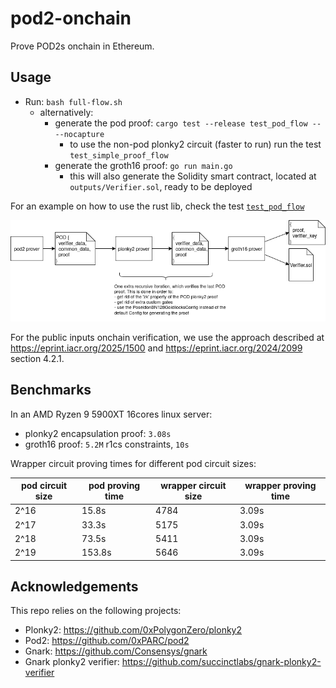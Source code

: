# pod2-onchain
Prove POD2s onchain in Ethereum.

## Usage
- Run: `bash full-flow.sh`
  - alternatively:
    - generate the pod proof: `cargo test --release test_pod_flow -- --nocapture`
      - to use the non-pod plonky2 circuit (faster to run) run the test `test_simple_proof_flow`
    - generate the groth16 proof: `go run main.go`
      - this will also generate the Solidity smart contract, located at
        `outputs/Verifier.sol`, ready to be deployed


For an example on how to use the rust lib, check the test [`test_pod_flow`](https://github.com/0xPARC/pod2-onchain/blob/main/src/lib.rs)

![](pod2-onchain-diagram.png)

For the public inputs onchain verification, we use the approach described at https://eprint.iacr.org/2025/1500 and https://eprint.iacr.org/2024/2099 section 4.2.1.

## Benchmarks

In an AMD Ryzen 9 5900XT 16cores linux server:
- plonky2 encapsulation proof: `3.08s`
- groth16 proof: `5.2M` r1cs constraints, `10s`

Wrapper circuit proving times for different pod circuit sizes:

| pod circuit size | pod proving time | wrapper circuit size | wrapper proving time |
|------------------|------------------|----------------------|----------------------|
| 2^16             | 15.8s            | 4784                 | 3.09s                |
| 2^17             | 33.3s            | 5175                 | 3.09s                |
| 2^18             | 73.5s            | 5411                 | 3.09s                |
| 2^19             | 153.8s           | 5646                 | 3.09s                |


## Acknowledgements
This repo relies on the following projects:
- Plonky2: https://github.com/0xPolygonZero/plonky2
- Pod2: https://github.com/0xPARC/pod2
- Gnark: https://github.com/Consensys/gnark
- Gnark plonky2 verifier: https://github.com/succinctlabs/gnark-plonky2-verifier
